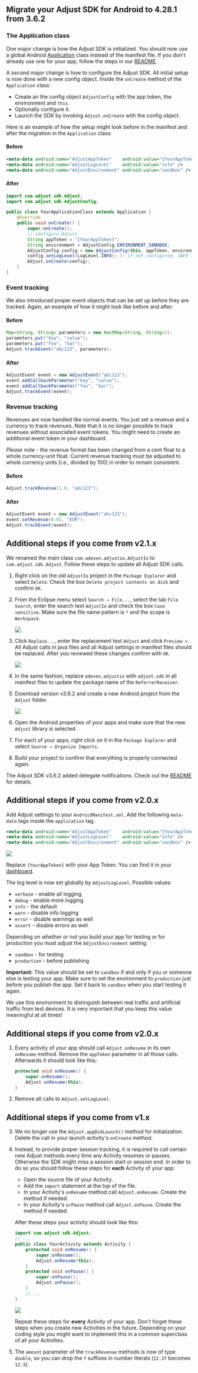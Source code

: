 ## Migrate your Adjust SDK for Android to 4.28.1 from 3.6.2

### The Application class

One major change is how the Adjust SDK is initialized. You should now use a global Android [Application][android-application] class instead of the manifest file. If you don't already use one for your app, follow the steps in our [README][basic-setup].

A second major change is how to configure the Adjust SDK. All initial setup is now done with a new config object. Inside the `onCreate` method of the `Application` class:

- Create an the config object `AdjustConfig` with the app token, the environment and `this`.
- Optionally configure it.
- Launch the SDK by invoking `Adjust.onCreate` with the config object.

Here is an example of how the setup might look before in the manifest and after the migration in the `Application` class:

#### Before

```xml
<meta-data android:name="AdjustAppToken"    android:value="{YourAppToken}" />
<meta-data android:name="AdjustLogLevel"    android:value="info" />
<meta-data android:name="AdjustEnvironment" android:value="sandbox" />
```

#### After

```java
import com.adjust.sdk.Adjust;
import com.adjust.sdk.AdjustConfig;

public class YourApplicationClass extends Application {
    @Override
    public void onCreate() {
        super.onCreate();
        // configure Adjust
        String appToken = "{YourAppToken}";
        String environment = AdjustConfig.ENVIRONMENT_SANDBOX;
        AdjustConfig config = new AdjustConfig(this, appToken, environment);
        config.setLogLevel(LogLevel.INFO); // if not configured, INFO is used by default.
        Adjust.onCreate(config);
    }
}
```

### Event tracking

We also introduced proper event objects that can be set up before they are tracked. Again, an example of how it might look like before and after:

#### Before

```java
Map<String, String> parameters = new HashMap<String, String>();
parameters.put("key", "value");
parameters.put("foo", "bar");
Adjust.trackEvent("abc123", parameters);
```

#### After

```java
AdjustEvent event = new AdjustEvent("abc123");
event.addCallbackParameter("key", "value");
event.addCallbackParameter("foo", "bar");
Adjust.trackEvent(event);
```

### Revenue tracking

Revenues are now handled like normal events. You just set a revenue and a currency to track revenues. Note that it is no longer possible to track revenues without associated event tokens. You might need to create an additional event token in your dashboard.

*Please note* - the revenue format has been changed from a cent float to a whole currency-unit float. Current revenue tracking must be adjusted to whole currency units (i.e., divided by 100) in order to remain consistent.

#### Before

```java
Adjust.trackRevenue(1.0, "abc123");
```

#### After

```java
AdjustEvent event = new AdjustEvent("abc123");
event.setRevenue(0.01, "EUR");
Adjust.trackEvent(event);
```

## Additional steps if you come from v2.1.x

We renamed the main class `com.adeven.adjustio.AdjustIo` to `com.adjust.sdk.Adjust`. Follow these steps to update all Adjust SDK calls.

1. Right click on the old `AdjustIo` project in the `Package Explorer` and select `Delete`. Check the box `Delete project contents on disk` and confirm `OK`.

2. From the Eclipse menu select `Search → File...`, select the tab `File Search`, enter the search text `AdjustIo` and check the box `Case sensitive`. Make sure the file name pattern is `*` and the scope is `Workspace`.

   ![][search]

3. Click `Replace...`, enter the replacement text `Adjust` and click `Preview >`. All Adjust calls in java files and all Adjust settings in manifest files should be replaced. After you reviewed these changes confirm with `OK`.

   ![][replace]

4. In the same fashion, replace `adeven.adjustio` with `adjust.sdk` in all manifest files to update the package name of the `ReferrerReceiver`.

5. Download version v3.6.2 and create a new Android project from the `Adjust` folder.

    ![][import]

6. Open the Android properties of your apps and make sure that the new `Adjust` library is selected.

7. For each of your apps, right click on it in the `Package Explorer` and select `Source → Organize Imports`.

8. Build your project to confirm that everything is properly connected again.

The Adjust SDK v3.6.2 added delegate notifications. Check out the [README] for details.

## Additional steps if you come from v2.0.x

Add Adjust settings to your `AndroidManifest.xml`. Add the following `meta-data` tags inside the `application` tag.

```xml
<meta-data android:name="AdjustAppToken"    android:value="{YourAppToken}" />
<meta-data android:name="AdjustLogLevel"    android:value="info" />
<meta-data android:name="AdjustEnvironment" android:value="sandbox" /> <!-- TODO: change to 'production' -->
```

![][settings]

Replace `{YourAppToken}` with your App Token. You can find it in your [dashboard].

The log level is now set globally by `AdjustLogLevel`. Possible values:

- `verbose` - enable all logging
- `debug` - enable more logging
- `info` - the default
- `warn` - disable info logging
- `error` - disable warnings as well
- `assert` - disable errors as well

Depending on whether or not you build your app for testing or for production you must adjust the `AdjustEnvironment` setting:

- `sandbox` - for testing
- `production` - before publishing

**Important:** This value should be set to `sandbox` if and only if you or someone else is testing your app. Make sure to set the environment to `production` just before you publish the app. Set it back to `sandbox` when you start testing it again.

We use this environment to distinguish between real traffic and artificial traffic from test devices. It is very important that you keep this value meaningful at all times!

## Additional steps if you come from v2.0.x

1. Every activity of your app should call `Adjust.onResume` in its own `onResume` method. Remove the `appToken` parameter in all those calls. Afterwards it should look like this:

    ```java
    protected void onResume() {
        super.onResume();
        Adjust.onResume(this);
    }
    ```

2. Remove all calls to `Adjust.setLogLevel`.

## Additional steps if you come from v1.x

3. We no longer use the `Adjust.appDidLaunch()` method for initialization. Delete the call in your launch activity's `onCreate` method.

4. Instead, to provide proper session tracking, it is required to call certain new Adjust methods every time any Activity resumes or pauses. Otherwise the SDK might miss a session start or session end. In order to do so you should follow these steps for **each** Activity of your app:

   - Open the source file of your Activity.
   - Add the `import` statement at the top of the file.
   - In your Activity's `onResume` method call `Adjust.onResume`. Create the method if needed.
   - In your Activity's `orPause` method call `Adjust.onPause`. Create the method if needed.

    After these steps your activity should look like this:

    ```java
    import com.adjust.sdk.Adjust;
    // ...
    public class YourActivity extends Activity {
        protected void onResume() {
            super.onResume();
            Adjust.onResume(this);
        }
        protected void onPause() {
            super.onPause();
            Adjust.onPause();
        }
        // ...
    }
    ```

    ![][activity]

    Repeat these steps for **every** Activity of your app. Don't forget these steps when you create new Activities in the future. Depending on your coding style you might want to implement this in a common superclass of all your Activities.

5. The `amount` parameter of the `trackRevenue` methods is now of type `double`, so you can drop the `f` suffixes in number literals (`12.3f` becomes `12.3`).

[README]:               ../../../README.md
[dashboard]:            https://adjust.com
[basic-setup]:          ../../../README.md#qs-basic-setup
[application_name]:     http://developer.android.com/guide/topics/manifest/application-element.html#nm
[android-application]:  http://developer.android.com/reference/android/app/Application.html

[search]: https://raw.github.com/adjust/adjust_sdk/master/Resources/android/search.png
[import]: https://raw.github.com/adjust/adjust_sdk/master/Resources/android/import2.png
[replace]: https://raw.github.com/adjust/adjust_sdk/master/Resources/android/replace.png
[activity]: https://raw.github.com/adjust/adjust_sdk/master/Resources/android/activity4.png
[settings]: https://raw.github.com/adjust/adjust_sdk/master/Resources/android/settings.png
